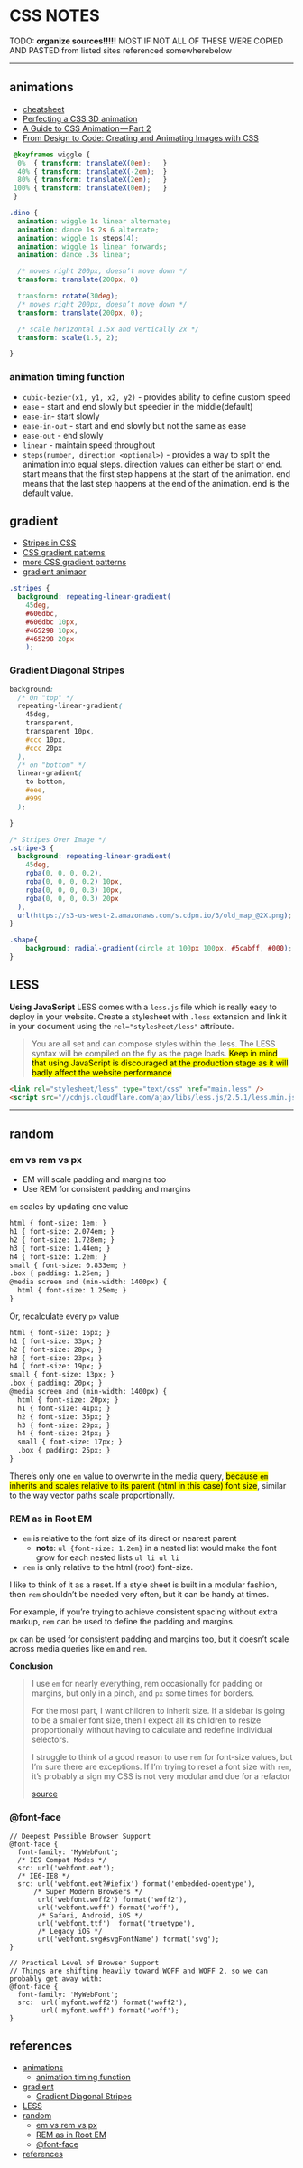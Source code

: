 # CSS NOTES 

TODO: 
**organize sources!!!!!** MOST IF NOT ALL OF THESE WERE COPIED AND PASTED from listed sites referenced somewherebelow

---

## animations

* [cheatsheet](https://learn-the-web.algonquindesign.ca/topics/css-animations-effects-cheat-sheet/)
* [Perfecting a CSS 3D animation](https://subvisual.co/blog/posts/62-perfecting-a-css-3d-animation/)
* [A Guide to CSS Animation — Part 2](https://codeburst.io/a-guide-to-css-animation-part-2-2cd422f78567)
* [From Design to Code: Creating and Animating Images with CSS](https://codeburst.io/from-design-to-code-creating-and-animating-images-with-css-b10c2464f37a)

```css
 @keyframes wiggle {
  0%  { transform: translateX(0em);   }
  40% { transform: translateX(-2em);  }
  80% { transform: translateX(2em);   }
 100% { transform: translateX(0em);   }
 }

.dino {
  animation: wiggle 1s linear alternate;
  animation: dance 1s 2s 6 alternate;
  animation: wiggle 1s steps(4);
  animation: wiggle 1s linear forwards;
  animation: dance .3s linear;

  /* moves right 200px, doesn’t move down */
  transform: translate(200px, 0) 

  transform: rotate(30deg);
  /* moves right 200px, doesn’t move down */
  transform: translate(200px, 0);

  /* scale horizontal 1.5x and vertically 2x */
  transform: scale(1.5, 2);

}
```

### animation timing function

* `cubic-bezier(x1, y1, x2, y2)` - provides ability to define custom speed
* `ease` - start and end slowly but speedier in the middle(default)
* `ease-in`- start slowly
* `ease-in-out` - start and end slowly but not the same as ease
* `ease-out` - end slowly
* `linear` - maintain speed throughout
* `steps(number, direction <optional>)` - provides a way to split the animation into equal steps. direction values can either be start or end. start means that the first step happens at the start of the animation. end means that the last step happens at the end of the animation. end is the default value.

## gradient

* [Stripes in CSS](https://css-tricks.com/stripes-css/)
* [CSS gradient patterns](http://lea.verou.me/css3patterns/)
* [more CSS gradient patterns](https://bennettfeely.com/gradients/)
* [gradient animaor](https://www.gradient-animator.com/)

```CSS
.stripes {
  background: repeating-linear-gradient(
    45deg,
    #606dbc,
    #606dbc 10px,
    #465298 10px,
    #465298 20px
    );
```

### Gradient Diagonal Stripes

```CSS
background: 
  /* On "top" */
  repeating-linear-gradient(
    45deg,
    transparent,
    transparent 10px,
    #ccc 10px,
    #ccc 20px
  ),
  /* on "bottom" */
  linear-gradient(
    to bottom,
    #eee,
    #999
  );

}

/* Stripes Over Image */
.stripe-3 {
  background: repeating-linear-gradient(
    45deg,
    rgba(0, 0, 0, 0.2),
    rgba(0, 0, 0, 0.2) 10px,
    rgba(0, 0, 0, 0.3) 10px,
    rgba(0, 0, 0, 0.3) 20px
  ),
  url(https://s3-us-west-2.amazonaws.com/s.cdpn.io/3/old_map_@2X.png);
}
```

```css
.shape{
    background: radial-gradient(circle at 100px 100px, #5cabff, #000);
}
```

## LESS

**Using JavaScript**
LESS comes with a `less.js` file which is really easy to deploy in your website. Create a stylesheet with `.less` extension and link it in your document using the `rel="stylesheet/less"` attribute.

> You are all set and can compose styles within the .less. The LESS syntax will be compiled on the fly as the page loads. <mark>Keep in mind that using JavaScript is discouraged at the production stage as it will badly affect the website performance</mark>

```HTML
<link rel="stylesheet/less" type="text/css" href="main.less" />
<script src="//cdnjs.cloudflare.com/ajax/libs/less.js/2.5.1/less.min.js"></script>
```

---

## random

### em vs rem vs px

* EM will scale padding and margins too
* Use REM for consistent padding and margins

`em` scales by updating one value

```HTML
html { font-size: 1em; }
h1 { font-size: 2.074em; }
h2 { font-size: 1.728em; }
h3 { font-size: 1.44em; }
h4 { font-size: 1.2em; }
small { font-size: 0.833em; }
.box { padding: 1.25em; }
@media screen and (min-width: 1400px) {
  html { font-size: 1.25em; }
}
```

Or, recalculate every `px` value

```HTML
html { font-size: 16px; }
h1 { font-size: 33px; }
h2 { font-size: 28px; }
h3 { font-size: 23px; }
h4 { font-size: 19px; }
small { font-size: 13px; }
.box { padding: 20px; }
@media screen and (min-width: 1400px) {
  html { font-size: 20px; }
  h1 { font-size: 41px; }
  h2 { font-size: 35px; }
  h3 { font-size: 29px; }
  h4 { font-size: 24px; }
  small { font-size: 17px; }
  .box { padding: 25px; }
}
```

There’s only one `em` value to overwrite in the media query, <mark>because `em` inherits and scales relative to its parent (html in this case) font size</mark>, similar to the way vector paths scale proportionally.

### REM as in Root EM

* `em` is relative to the font size of its direct or nearest parent
  * **note**: `ul {font-size: 1.2em}` in a nested list would make the font grow for each nested lists `ul li ul li`
* `rem` is only relative to the html (root) font-size. 

I like to think of it as a reset. If a style sheet is built in a modular fashion, then `rem` shouldn’t be needed very often, but it can be handy at times.

For example, if you’re trying to achieve consistent spacing without extra markup, `rem` can be used to define the padding and margins.

`px` can be used for consistent padding and margins too, but it doesn’t scale across media queries like `em` and `rem`.

**Conclusion**
> I use `em` for nearly everything, rem occasionally for padding or margins, but only in a pinch, and `px` some times for borders.
>
> For the most part, I want children to inherit size. If a sidebar is going to be a smaller font size, then I expect all its children to resize proportionally without having to calculate and redefine individual selectors.
>
> I struggle to think of a good reason to use `rem` for font-size values, but I’m sure there are exceptions. If I’m trying to reset a font size with `rem`, it’s probably a sign my CSS is not very modular and due for a refactor
>
> [source](https://j.eremy.net/confused-about-rem-and-em/)


### @font-face

```LESS
// Deepest Possible Browser Support
@font-face {
  font-family: 'MyWebFont';
  /* IE9 Compat Modes */
  src: url('webfont.eot'); 
  /* IE6-IE8 */
  src: url('webfont.eot?#iefix') format('embedded-opentype'), 
      /* Super Modern Browsers */
       url('webfont.woff2') format('woff2'), 
       url('webfont.woff') format('woff'), 
       /* Safari, Android, iOS */
       url('webfont.ttf')  format('truetype'), 
       /* Legacy iOS */
       url('webfont.svg#svgFontName') format('svg'); 
}

// Practical Level of Browser Support
// Things are shifting heavily toward WOFF and WOFF 2, so we can probably get away with:
@font-face {
  font-family: 'MyWebFont';
  src:  url('myfont.woff2') format('woff2'),
        url('myfont.woff') format('woff');
}
```

## references

* [animations](#animations)
  * [animation timing function](#animation-timing-function)
* [gradient](#gradient)
  * [Gradient Diagonal Stripes](#gradient-diagonal-stripes)
* [LESS](#less)
* [random](#random)
  * [em vs rem vs px](#em-vs-rem-vs-px)
  * [REM as in Root EM](#rem-as-in-root-em)
  * [@font-face](#font-face)
* [references](#references)